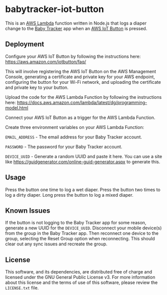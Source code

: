 # babytracker-iot-button

This is an [AWS Lambda](https://aws.amazon.com/lambda/) function written in Node.js that logs a diaper change to the [Baby Tracker](https://apps.apple.com/app/appname/id779656557) app when an [AWS IoT Button](https://aws.amazon.com/iotbutton/) is pressed.


## Deployment

Configure your AWS IoT Button by following the instructions here: https://aws.amazon.com/iotbutton/faq/

This will involve registering the AWS IoT Button on the AWS Management Console, generating a certificate and private key for your AWS endpoint, configuring the button for your Wi-Fi network, and uploading the certificate and private key to your button.

Upload the code for the AWS Lambda Function by following the instructions here: https://docs.aws.amazon.com/lambda/latest/dg/programming-model.html

Connect your AWS IoT Button as a trigger for the AWS Lambda Function.

Create three environment variables on your AWS Lambda Function:

`EMAIL_ADDRESS` - The email address for your Baby Tracker account.

`PASSWORD` - The password for your Baby Tracker account.

`DEVICE_UUID` - Generate a random UUID and paste it here. You can use a site like https://guidgenerator.com/online-guid-generator.aspx to generate this.


## Usage

Press the button one time to log a wet diaper. Press the button two times to log a dirty diaper. Long press the button to log a mixed diaper.


## Known Issues

If the button is not logging to the Baby Tracker app for some reason, generate a new UUID for the `DEVICE_UUID`. Disconnect your mobile device(s) from the group in the Baby Tracker app. Then reconnect one device to the group, selecting the Reset Group option when reconnecting. This should clear out any sync issues and recreate the group.


## License

This software, and its dependencies, are distributed free of charge and licensed under the GNU General Public License v3. For more information about this license and the terms of use of this software, please review the `LICENSE.txt` file.
